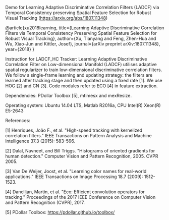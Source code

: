 Demo for Learning Adaptive Discriminative Correlation Filters (LADCF) via Temporal Consistency preserving Spatial Feature Selection for Robust Visual Tracking (https://arxiv.org/abs/1807.11348)

@article{xu2018learning,
  title={Learning Adaptive Discriminative Correlation Filters via Temporal Consistency Preserving Spatial Feature Selection for Robust Visual Tracking},
  author={Xu, Tianyang and Feng, Zhen-Hua and Wu, Xiao-Jun and Kittler, Josef},
  journal={arXiv preprint arXiv:1807.11348},
  year={2018}
}

Instruction for LADCF_HC Tracker:
Learning Adaptive Discriminative Correlation Filter on Low-dimensional Manifold (LADCF) utilises adaptive spatial regularizer to train low-dimensional discriminative correlation filters. We follow a single-frame learning and updating strategy: the filters are learned after tracking stage and then updated using a fixed rate [1]. We use HOG [2] and CN [3]. Code modules refer to ECO [4] in feature extraction.

Dependencies:
PDollar Toolbox [5], mtimesx and mexResize. 

Operating system:
Ubuntu 14.04 LTS, Matlab R2016a, CPU Intel(R) Xeon(R) E5-2643 

References:

[1] Henriques, João F., et al. "High-speed tracking with kernelized correlation filters." IEEE Transactions on Pattern Analysis and Machine Intelligence 37.3 (2015): 583-596.

[2] Dalal, Navneet, and Bill Triggs. "Histograms of oriented gradients for human detection." Computer Vision and Pattern Recognition, 2005. CVPR 2005. 

[3] Van De Weijer, Joost, et al. "Learning color names for real-world applications." IEEE Transactions on Image Processing 18.7 (2009): 1512-1523.

[4] Danelljan, Martin, et al. "Eco: Efficient convolution operators for tracking." Proceedings of the 2017 IEEE Conference on Computer Vision and Pattern Recognition (CVPR), 2017.

[5] PDollar Toolbox: https://pdollar.github.io/toolbox/  


